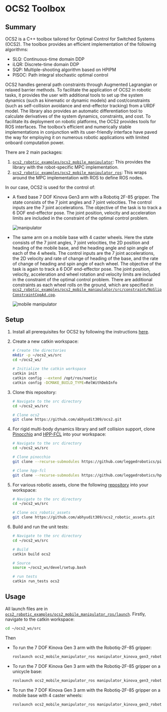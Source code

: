 # OCS2 Toolbox

## Summary

OCS2 is a C++ toolbox tailored for Optimal Control for Switched Systems (OCS2). The toolbox provides an efficient implementation of the following algorithms:

* SLQ: Continuous-time domain DDP
* iLQR: Discrete-time domain DDP
* SQP: Multiple-shooting algorithm based on HPIPM
* PISOC: Path integral stochastic optimal control

OCS2 handles general path constraints through Augmented Lagrangian or relaxed barrier methods. To facilitate the application of OCS2 in robotic tasks, it provides the user with additional tools to set up the system dynamics (such as kinematic or dynamic models) and cost/constraints (such as self-collision avoidance and end-effector tracking) from a URDF model. The library also provides an automatic differentiation tool to calculate derivatives of the system dynamics, constraints, and cost. To facilitate its deployment on robotic platforms, the OCS2 provides tools for ROS interfaces. The toolbox’s efficient and numerically stable implementations in conjunction with its user-friendly interface have paved the way for employing it on numerous robotic applications with limited onboard computation power.

There are 2 main packages:

1. [`ocs2_robotic_examples/ocs2_mobile_manipulator`](ocs2_robotic_examples/ocs2_mobile_manipulator): This provides the library with the robot-specific MPC implementation.
2. [`ocs2_robotic_examples/ocs2_mobile_manipulator_ros`](ocs2_robotic_examples/ocs2_mobile_manipulator_ros): This wraps around the MPC implementation with ROS to define ROS nodes.

In our case, OCS2 is used for the control of:

* A fixed base 7 DOF Kinova Gen3 arm with a Robotiq 2F-85 gripper. The state consists of the 7 joint angles and 7 joint velocities. The control inputs are the 7 joint accelerations. The objective of the task is to track a 6 DOF end-effector pose. The joint position, velocity and acceleration limits are included in the constraint of the optimal control problem.

  ![manipulator](https://i.imgur.com/d6nmfcN.gif)

* The same arm on a mobile base with 4 caster wheels. Here the state consists of the 7 joint angles, 7 joint velocities, the 2D position and heading of the mobile base, and the heading angle and spin angle of each of the 4 wheels. The control inputs are the 7 joint accelerations, the 2D velocity and rate of change of heading of the base, and the rate of change of heading and spin angle of each wheel. The objective of the task is again to track a 6 DOF end-effector pose. The joint position, velocity, acceleration and wheel rotation and velocity limits are included in the constraint of the optimal control problem. There are additional constraints as each wheel rolls on the ground, which are specified in [`ocs2_robotic_examples/ocs2_mobile_manipulator/src/constraint/NoSlipConstraintCppAd.cpp`](ocs2_robotic_examples/ocs2_mobile_manipulator/src/constraint/NoSlipConstraintCppAd.cpp).

  ![mobile manipulator](https://i.imgur.com/f6akezz.gif)

## Setup

1. Install all prerequisites for OCS2 by following the instructions [here](https://leggedrobotics.github.io/ocs2/installation.html).

2. Create a new catkin workspace:

   ```bash
   # Create the directories
   mkdir -p ~/ocs2_ws/src
   cd ~/ocs2_ws/
  
   # Initialize the catkin workspace
   catkin init
   catkin config --extend /opt/ros/noetic
   catkin config -DCMAKE_BUILD_TYPE=RelWithDebInfo
   ```

3. Clone this repository:

    ```bash
    # Navigate to the src directory
    cd ~/ocs2_ws/src

    # Clone ocs2
    git clone https://github.com/abhyudit309/ocs2.git
    ```

4. For rigid multi-body dynamics library and self collision support, clone [Pinocchio](https://github.com/stack-of-tasks/pinocchio) and [HPP-FCL](https://github.com/humanoid-path-planner/hpp-fcl) into your workspace:

    ```bash
    # Navigate to the src directory
    cd ~/ocs2_ws/src
    
    # Clone pinocchio
    git clone --recurse-submodules https://github.com/leggedrobotics/pinocchio.git
    
    # Clone hpp-fcl
    git clone --recurse-submodules https://github.com/leggedrobotics/hpp-fcl.git
    ```

5. For various robotic assets, clone the following [repository](https://github.com/abhyudit309/ocs2_robotic_assets) into your workspace:

    ```bash
    # Navigate to the src directory
    cd ~/ocs2_ws/src
    
    # Clone ocs_robotic_assets
    git clone https://github.com/abhyudit309/ocs2_robotic_assets.git
    ```    

6. Build and run the unit tests:

    ```bash
    # Navigate to the src directory
    cd ~/ocs2_ws/src
    
    # Build
    catkin build ocs2

    # Source
    source ~/ocs2_ws/devel/setup.bash

    # run tests
    catkin run_tests ocs2
    ```
   
## Usage

All launch files are in [`ocs2_robotic_examples/ocs2_mobile_manipulator_ros/launch`](ocs2_robotic_examples/ocs2_mobile_manipulator_ros/launch). Firstly, navigate to the catkin workspace:

 ```bash
 cd ~/ocs2_ws/src
 ```

Then
* To run the 7 DOF Kinova Gen 3 arm with the Robotiq-2F-85 gripper:

   ```bash
   roslaunch ocs2_mobile_manipulator_ros manipulator_kinova_gen3_robotiq_2f_85.launch
   ```

* To run the 7 DOF Kinova Gen 3 arm with the Robotiq-2F-85 gripper on a unicycle base:

   ```bash
   roslaunch ocs2_mobile_manipulator_ros manipulator_kinova_gen3_robotiq_2f_85_platform_v1.launch
   ```

* To run the 7 DOF Kinova Gen 3 arm with the Robotiq-2F-85 gripper on a mobile base with 4 caster wheels:

   ```bash
   roslaunch ocs2_mobile_manipulator_ros manipulator_kinova_gen3_robotiq_2f_85_platform_v2.launch
   ```

